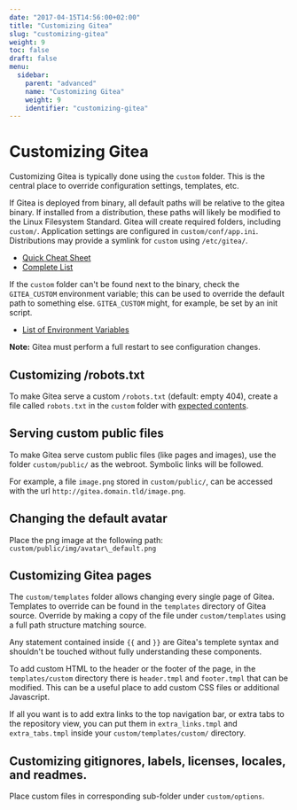 ```yaml
---
date: "2017-04-15T14:56:00+02:00"
title: "Customizing Gitea"
slug: "customizing-gitea"
weight: 9
toc: false
draft: false
menu:
  sidebar:
    parent: "advanced"
    name: "Customizing Gitea"
    weight: 9
    identifier: "customizing-gitea"
---
```


# Customizing Gitea

Customizing Gitea is typically done using the `custom` folder. This is the central
place to override configuration settings, templates, etc.

If Gitea is deployed from binary, all default paths will be relative to the gitea
binary. If installed from a distribution, these paths will likely be modified to
the Linux Filesystem Standard. Gitea will create required folders, including `custom/`.
Application settings are configured in `custom/conf/app.ini`. Distributions may
provide a symlink for `custom` using `/etc/gitea/`.

- [Quick Cheat Sheet](https://docs.gitea.io/en-us/config-cheat-sheet/)
- [Complete List](https://github.com/go-gitea/gitea/blob/master/custom/conf/app.ini.sample)

If the `custom` folder can't be found next to the binary, check the `GITEA_CUSTOM`
environment variable; this can be used to override the default path to something else.
`GITEA_CUSTOM` might, for example, be set by an init script.

- [List of Environment Variables](https://docs.gitea.io/en-us/specific-variables/)

**Note:** Gitea must perform a full restart to see configuration changes.

## Customizing /robots.txt

To make Gitea serve a custom `/robots.txt` (default: empty 404), create a file called
`robots.txt` in the `custom` folder with [expected contents](http://www.robotstxt.org/).

## Serving custom public files

To make Gitea serve custom public files (like pages and images), use the folder
`custom/public/` as the webroot. Symbolic links will be followed.

For example, a file `image.png` stored in `custom/public/`, can be accessed with
the url `http://gitea.domain.tld/image.png`.

## Changing the default avatar

Place the png image at the following path: `custom/public/img/avatar\_default.png`

## Customizing Gitea pages

The `custom/templates` folder allows changing every single page of Gitea. Templates
to override can be found in the `templates` directory of Gitea source. Override by
making a copy of the file under `custom/templates` using a full path structure
matching source.

Any statement contained inside `{{` and `}}` are Gitea's templete syntax and
shouldn't be touched without fully understanding these components.

To add custom HTML to the header or the footer of the page, in the `templates/custom`
directory there is `header.tmpl` and `footer.tmpl` that can be modified. This can be
a useful place to add custom CSS files or additional Javascript.

If all you want is to add extra links to the top navigation bar, or extra tabs to the repository view, you can put them in `extra_links.tmpl` and `extra_tabs.tmpl` inside your `custom/templates/custom/` directory.

## Customizing gitignores, labels, licenses, locales, and readmes.

Place custom files in corresponding sub-folder under `custom/options`.

